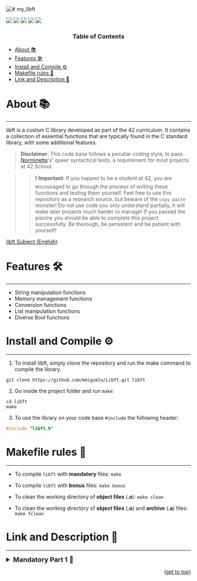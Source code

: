 ![# my_libft](https://github.com/mmiguelo/42_project_badges/blob/main/covers/cover-libft-bonus.png)

<p>
    <img src="https://img.shields.io/badge/score-125%20%2F%20100-success?style=for-the-badge" />
    <img src="https://img.shields.io/github/repo-size/mmiguelo/Libft?style=for-the-badge&logo=github">
    <img src="https://img.shields.io/github/languages/count/mmiguelo/Libft?style=for-the-badge&logo=" />
    <img src="https://img.shields.io/github/languages/top/mmiguelo/Libft?style=for-the-badge" />
    <img src="https://img.shields.io/github/last-commit/mmiguelo/Libft?style=for-the-badge" />
</p>


<h3 align=center>Table of Contents</h3>

<!-- mtoc-start -->

* [About 📚](#about-)
* [Features 🛠️](#features-)
* [Install and Compile ⚙️](#installation-)
* [Makefile rules 🔧](#makefile-rules-)
* [Link and Description 🔗](#link-and-description)


<!-- mtoc-end -->

<div/>



<div align=left>


# About 📚
___
libft is a custom C library developed as part of the 42 curriculum. It contains a collection of essential functions that are typically found in the C standard library, with some additional features.

> **Disclaimer**: This code base follows a peculiar coding style, to pass [Norminette](https://github.com/42School/norminette)'s' queer syntactical tests, a requirement for most projects at 42 School.

>> ❗ **Important**: If you happen to be a student at 42, you are encouraged to go through the process of writing these functions and testing them yourself. Feel free to use this repository as a research source, but beware of the `copy paste` monster! Do not use code you only understand partially, it will make later projects much harder to manage! If you passed the piscine you should be able to complete this project successfully. Be thorough, be persistent and be patient with yourself!

[libft Subject (English)](/libft.en.subject.pdf)

# Features 🛠️
___
- String manipulation functions
- Memory management functions
- Conversion functions
- List manipulation functions
- Diverse Bool functions

# Install and Compile ⚙️
___
1. To install libft, simply clone the repository and run the make command to compile the library.

```
git clone https://github.com/mmiguelo/Libft.git libft
```

2. Go inside the project folder and run `make`:

```
cd libft
make
```

3. To use the library on your code base `#include` the following header:

```c
#include "libft.h"
```

# Makefile rules 🔧
___
- To compile `libft` with **mandatory** files: `make`

- To compile `libft` with **bonus** files: `make bonus`

- To clean the working directory of **object files** (**.o**): `make clean`

- To clean the working directory of **object files** (**.o**) and **archive** (**.a**) files: `make fclean`

# Link and Description 🔗
___
<details>
	<summary style="font-size: 18px; font-weight: bold;">Mandatory Part 1 📝</summary>
<ul>
	
| Functions | Description |
| --------------- | --------------- |
| ft_salpha | Checks if the character is alphabetic (a-z, A-Z). |
| ft_isdigit | Checks if the character is a digit (0-9). |
| ft_isalnum | Checks if the character is alphanumeric (a-z, A-Z, 0-9). |
| ft_isascii | Checks if the character is a valid ASCII character (0-127). |
| ft_isprint | Checks if the character is printable (space, punctuation, numbers, and letters). |
| ft_strlen | Returns the length of a string (excluding the null terminator). |
| ft_strlcpy | Copies a string into a buffer with a size limit, ensuring it’s null-terminated. |
| ft_strlcat | Appends a string to another with a size limit, ensuring it’s null-terminated. |
| ft_strchr | Finds the first occurrence of a character in a string. |
| ft_strrchr | Finds the last occurrence of a character in a string. |
| ft_strncmp | Compares two strings up to a given number of characters. |
| ft_strnstr | Finds the first occurrence of a substring in a string, up to a given length. |
| ft_bzero | Sets a block of memory to zero (clears memory). |
| ft_calloc | Allocates memory and sets it to zero. |
| ft_strdup | Duplicates a string by allocating memory and copying the string into it. |
| ft_memset | Fills a block of memory with a specific byte. |
| ft_memcpy | Copies a block of memory from one location to another. |
| ft_memmove | Moves a block of memory from one location to another, handling overlapping memory regions. |
| ft_memchr | Finds the first occurrence of a byte in a block of memory. |
| ft_memcmp | Compares two blocks of memory byte by byte. |
| ft_toupper | Converts a lowercase character to uppercase. |
| ft_tolower | Converts an uppercase character to lowercase. |
| ft_atoi | Converts a string to an integer, handling optional white spaces and signs. |

	
</details>

<p align="right">(<a href="#readme-top">get to top</a>)</p>
